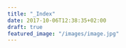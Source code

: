 ```yaml
---
title: "_Index"
date: 2017-10-06T12:38:35+02:00
draft: true
featured_image: "/images/image.jpg"
---
```


